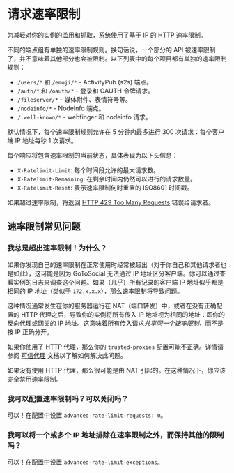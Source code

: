 # 请求速率限制

为减轻对你的实例的滥用和抓取，系统使用了基于 IP 的 HTTP 速率限制。

不同的端点组有单独的速率限制规则。换句话说，一个部分的 API 被速率限制了，并不意味着其他部分也会被限制。以下列表中的每个项目都有单独的速率限制规则：

- `/users/*` 和 `/emoji/*` - ActivityPub (s2s) 端点。
- `/auth/*` 和 `/oauth/*` - 登录和 OAUTH 令牌请求。
- `/fileserver/*` - 媒体附件、表情符号等。
- `/nodeinfo/*` - NodeInfo 端点。
- `/.well-known/*` - webfinger 和 nodeinfo 请求。

默认情况下，每个速率限制规则允许在 5 分钟内最多进行 300 次请求：每个客户端 IP 地址每秒 1 次请求。

每个响应将包含速率限制的当前状态，具体表现为以下头信息：

- `X-Ratelimit-Limit`: 每个时间段允许的最大请求数。
- `X-Ratelimit-Remaining`: 在剩余时间内仍然可以进行的请求数量。
- `X-Ratelimit-Reset`: 表示速率限制何时重置的 ISO8601 时间戳。

如果超过速率限制，将返回 [HTTP 429 Too Many Requests](https://developer.mozilla.org/en-US/docs/Web/HTTP/Status/429) 错误给请求者。

## 速率限制常见问题

### 我总是超出速率限制！为什么？

如果你发现自己的速率限制在正常使用时经常被超出（对于你自己和其他请求者也是如此），这可能是因为 GoToSocial 无法通过 IP 地址区分客户端。你可以通过查看实例的日志来调查这个问题。如果（几乎）所有记录的客户端 IP 地址似乎都是相同的 IP 地址（类似于 `172.x.x.x`），那么速率限制将导致问题。

这种情况通常发生在你的服务器运行在 NAT（端口转发）中，或者在没有正确配置的 HTTP 代理之后，导致你的实例将所有传入 IP 地址视为相同的地址：即你的反向代理或网关的 IP 地址。这意味着所有传入请求*共享同一个速率限制*，而不是按 IP 正确分开。

如果你使用了 HTTP 代理，那么你的 `trusted-proxies` 配置可能不正确。详情请参阅 [可信代理](../configuration/trusted_proxies.md) 文档以了解如何解决此问题。

如果没有使用 HTTP 代理，那么很可能是由 NAT 引起的。在这种情况下，你应该完全禁用速率限制。

### 我可以配置速率限制吗？可以关闭吗？

可以！在配置中设置 `advanced-rate-limit-requests: 0`。

### 我可以将一个或多个 IP 地址排除在速率限制之外，而保持其他的限制吗？

可以！在配置中设置 `advanced-rate-limit-exceptions`。
